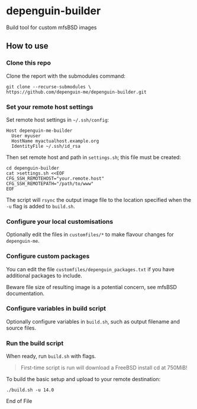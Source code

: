 # depenguin-builder
Build tool for custom mfsBSD images

## How to use

### Clone this repo
Clone the report with the submodules command:

    git clone --recurse-submodules \
    https://github.com/depenguin-me/depenguin-builder.git

### Set your remote host settings
Set remote host settings in `~/.ssh/config`:

    Host depenguin-me-builder
      User myuser
      HostName myactualhost.example.org
      IdentityFile ~/.ssh/id_rsa

Then set remote host and path in `settings.sh`; this file must be created:

    cd depenguin-builder
    cat >settings.sh <<EOF
    CFG_SSH_REMOTEHOST="your.remote.host"
    CFG_SSH_REMOTEPATH="/path/to/www"
    EOF

The script will `rsync` the output image file to the location specified when
the `-u` flag is added to `build.sh`.

### Configure your local customisations
Optionally edit the files in `customfiles/*` to make flavour changes for `depenguin-me`. 

### Configure custom packages
You can edit the file `customfiles/depenguin_packages.txt` if you have additional packages to include. 

Beware file size of resulting image is a potential concern, see mfsBSD documentation.

### Configure variables in build script
Optionally configure variables in `build.sh`, such as output filename and
source files.

### Run the build script
When ready, run `build.sh` with flags.

> First-time script is run will download a FreeBSD install cd at 750MiB!

To build the basic setup and upload to your remote destination:

    ./build.sh -u 14.0

End of File
